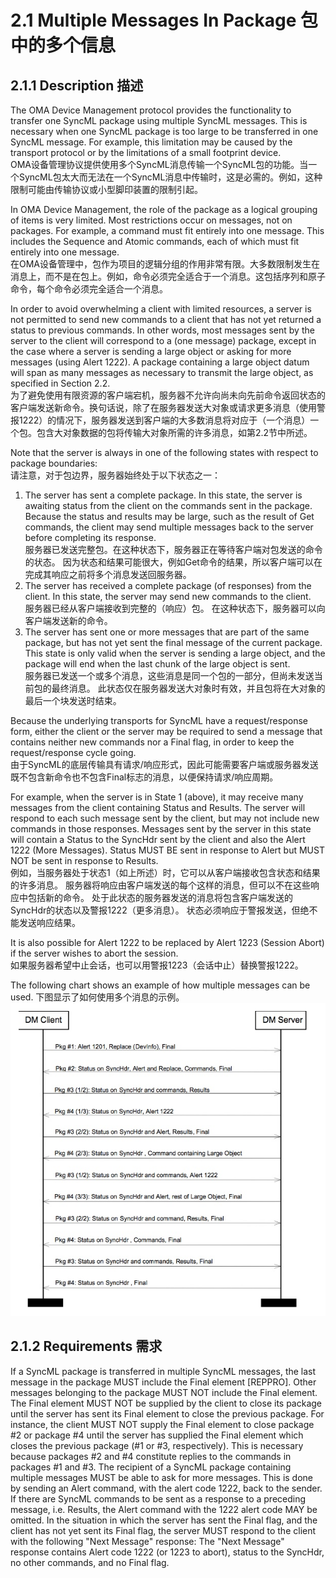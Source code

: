 # 2.1 Multiple Messages In Package 包中的多个信息
## 2.1.1  Description 描述
The OMA Device Management protocol provides the functionality to transfer one SyncML package using multiple SyncML messages. This is necessary when one SyncML package is too large to be transferred in one SyncML message. For example, this limitation may be caused by the transport protocol or by the limitations of a small footprint device.<br/>
OMA设备管理协议提供使用多个SyncML消息传输一个SyncML包的功能。当一个SyncML包太大而无法在一个SyncML消息中传输时，这是必需的。例如，这种限制可能由传输协议或小型脚印装置的限制引起。

In OMA Device Management, the role of the package as a logical grouping of items is very limited. Most restrictions occur on messages, not on packages. For example, a command must fit entirely into one message. This includes the Sequence and Atomic commands, each of which must fit entirely into one message.<br/>
在OMA设备管理中，包作为项目的逻辑分组的作用非常有限。大多数限制发生在消息上，而不是在包上。例如，命令必须完全适合于一个消息。这包括序列和原子命令，每个命令必须完全适合一个消息。

In order to avoid overwhelming a client with limited resources, a server is not permitted to send new commands to a client that has not yet returned a status to previous commands. In other words, most messages sent by the server to the client will correspond to a (one message) package, except in the case where a server is sending a large object or asking for more messages (using Alert 1222). A package containing a large object datum will span as many messages as necessary to transmit the large object, as specified in Section 2.2.<br/>
为了避免使用有限资源的客户端宕机，服务器不允许向尚未向先前命令返回状态的客户端发送新命令。换句话说，除了在服务器发送大对象或请求更多消息（使用警报1222）的情况下，服务器发送到客户端的大多数消息将对应于（一个消息）一个包。包含大对象数据的包将传输大对象所需的许多消息，如第2.2节中所述。

Note that the server is always in one of the following states with respect to package boundaries:<br/>
请注意，对于包边界，服务器始终处于以下状态之一：
1. The server has sent a complete package. In this state, the server is awaiting status from the client on the commands sent in the package. Because the status and results may be large, such as the result of Get commands, the client may send multiple messages back to the server before completing its response.<br/>
服务器已发送完整包。在这种状态下，服务器正在等待客户端对包发送的命令的状态。 因为状态和结果可能很大，例如Get命令的结果，所以客户端可以在完成其响应之前将多个消息发送回服务器。
2. The server has received a complete package (of responses) from the client. In this state, the server may send new commands to the client.<br/>
服务器已经从客户端接收到完整的（响应）包。 在这种状态下，服务器可以向客户端发送新的命令。
3. The server has sent one or more messages that are part of the same package, but has not yet sent the final message of the current package. This state is only valid when the server is sending a large object, and the package will end when the last chunk of the large object is sent.<br/>
服务器已发送一个或多个消息，这些消息是同一个包的一部分，但尚未发送当前包的最终消息。 此状态仅在服务器发送大对象时有效，并且包将在大对象的最后一个块发送时结束。

Because the underlying transports for SyncML have a request/response form, either the client or the server may be required to send a message that contains neither new commands nor a Final flag, in order to keep the request/response cycle going.<br/>
由于SyncML的底层传输具有请求/响应形式，因此可能需要客户端或服务器发送既不包含新命令也不包含Final标志的消息，以便保持请求/响应周期。

For example, when the server is in State 1 (above), it may receive many messages from the client containing Status and Results. The server will respond to each such message sent by the client, but may not include new commands in those responses. Messages sent by the server in this state will contain a Status to the SyncHdr sent by the client and also the Alert 1222 (More Messages). Status MUST BE sent in response to Alert but MUST NOT be sent in response to Results.<br/>
例如，当服务器处于状态1（如上所述）时，它可以从客户端接收包含状态和结果的许多消息。 服务器将响应由客户端发送的每个这样的消息，但可以不在这些响应中包括新的命令。 处于此状态的服务器发送的消息将包含客户端发送的SyncHdr的状态以及警报1222（更多消息）。 状态必须响应于警报发送，但绝不能发送响应结果。

It is also possible for Alert 1222 to be replaced by Alert 1223 (Session Abort) if the server wishes to abort the session.<br/>
如果服务器希望中止会话，也可以用警报1223（会话中止）替换警报1222。

The following chart shows an example of how multiple messages can be used.
下图显示了如何使用多个消息的示例。
![](2.1.1.jpeg)
## 2.1.2  Requirements 需求
If a SyncML package is transferred in multiple SyncML messages, the last message in the package MUST include the Final element [REPPRO]. Other messages belonging to the package MUST NOT include the Final element.
The Final element MUST NOT be supplied by the client to close its package until the server has sent its Final element to close the previous package. For instance, the client MUST NOT supply the Final element to close package #2 or package #4 until the server has supplied the Final element which closes the previous package (#1 or #3, respectively). This is necessary because packages #2 and #4 constitute replies to the commands in packages #1 and #3.
The recipient of a SyncML package containing multiple messages MUST be able to ask for more messages. This is done by sending an Alert command, with the alert code 1222, back to the sender. If there are SyncML commands to be sent as a response to a preceding message, i.e. Results, the Alert command with the 1222 alert code MAY be omitted.
In the situation in which the server has sent the Final flag, and the client has not yet sent its Final flag, the server MUST respond to the client with the following "Next Message" response:
The "Next Message" response contains Alert code 1222 (or 1223 to abort), status to the SyncHdr, no other commands, and no Final flag.


